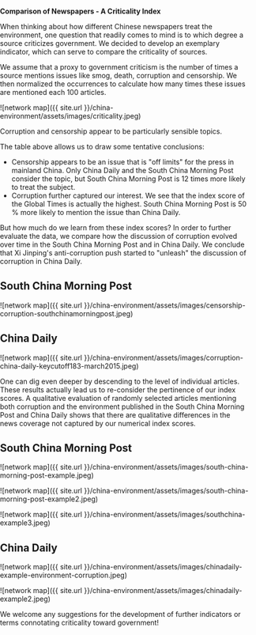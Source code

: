 <title>Example</title> <style> body { margin:0; padding:0; background-image:url("/china-environment/assets/images/Factory.pdf"); background-repeat: no-repeat; webkit-background-size: cover; moz-background-size: cover; o-background-size: cover; background-size: cover; } </style>

<b>Comparison of Newspapers - A Criticality Index</b>

When thinking about how different Chinese newspapers treat the environment, one question that readily comes to mind is to which degree a source criticizes government. We decided to develop an exemplary indicator, which can serve to compare the criticality of sources. 

We assume that a proxy to government criticism is the number of times a source mentions issues like smog, death, corruption and censorship. We then normalized the occurrences to calculate how many times these issues are mentioned each 100 articles. 

![network map]({{ site.url }}/china-environment/assets/images/criticality.jpeg)

Corruption and censorship appear to be particularly sensible topics. 

The table above allows us to draw some tentative conclusions:
- Censorship appears to be an issue that is "off limits" for the press in mainland China. Only China Daily and the South China Morning Post consider the topic, but South China Morning Post is 12 times more likely to treat the subject. 
- Corruption further captured our interest. We see that the index score of the Global Times is actually the highest. South China Morning Post is 50 % more likely to mention the issue than China Daily. 

But how much do we learn from these index scores? In order to further evaluate the data, we compare how the discussion of corruption evolved over time in the South China Morning Post and in China Daily. We conclude that Xi Jinping's anti-corruption push started to "unleash" the discussion of corruption in China Daily.

## South China Morning Post
![network map]({{ site.url }}/china-environment/assets/images/censorship-corruption-southchinamorningpost.jpeg)

## China Daily
![network map]({{ site.url }}/china-environment/assets/images/corruption-china-daily-keycutoff183-march2015.jpeg)

One can dig even deeper by descending to the level of individual articles. These results actually lead us to re-consider the pertinence of our index scores. A qualitative evaluation of randomly selected articles mentioning both corruption and the environment published in the South China Morning Post and China Daily shows that there are qualitative differences in the news coverage not captured by our numerical index scores. 

## South China Morning Post

![network map]({{ site.url }}/china-environment/assets/images/south-china-morning-post-example.jpeg)

![network map]({{ site.url }}/china-environment/assets/images/south-china-morning-post-example2.jpeg)

![network map]({{ site.url }}/china-environment/assets/images/southchina-example3.jpeg)



## China Daily

![network map]({{ site.url }}/china-environment/assets/images/chinadaily-example-environment-corruption.jpeg)

![network map]({{ site.url }}/china-environment/assets/images/chinadaily-example2.jpeg)

We welcome any suggestions for the development of further indicators or terms connotating criticality toward government! 
